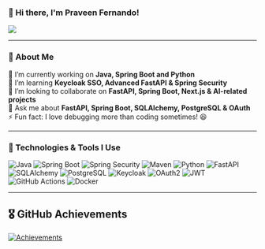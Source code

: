 ### 👋 Hi there, I'm Praveen Fernando!

![](https://komarev.com/ghpvc/?username=Praveen-Fernando&label=PROFILE+VIEWS)

---

### 🚀 About Me  
🔭 I’m currently working on **Java, Spring Boot and Python**  
🌱 I’m learning **Keycloak SSO, Advanced FastAPI & Spring Security**  
👯 I’m looking to collaborate on **FastAPI, Spring Boot, Next.js & AI-related projects**  
💬 Ask me about **FastAPI, Spring Boot, SQLAlchemy, PostgreSQL & OAuth**  
⚡ Fun fact: I love debugging more than coding sometimes! 😆  

---

<h3>🔧 Technologies & Tools I Use</h3>

<p>
  <img alt="Java" src="https://img.shields.io/badge/-Java-007396?style=flat-square&logo=java&logoColor=white" />
  <img alt="Spring Boot" src="https://img.shields.io/badge/-Spring%20Boot-6DB33F?style=flat-square&logo=springboot&logoColor=white" />
  <img alt="Spring Security" src="https://img.shields.io/badge/-Spring%20Security-6DB33F?style=flat-square&logo=spring&logoColor=white" />
  <img alt="Maven" src="https://img.shields.io/badge/-Maven-C71A36?style=flat-square&logo=apache-maven&logoColor=white" />
  <img alt="Python" src="https://img.shields.io/badge/-Python-3776AB?style=flat-square&logo=python&logoColor=white" />
  <img alt="FastAPI" src="https://img.shields.io/badge/-FastAPI-009688?style=flat-square&logo=fastapi&logoColor=white" />
  <img alt="SQLAlchemy" src="https://img.shields.io/badge/-SQLAlchemy-D71F00?style=flat-square&logo=sqlite&logoColor=white" />
  <img alt="PostgreSQL" src="https://img.shields.io/badge/-PostgreSQL-336791?style=flat-square&logo=postgresql&logoColor=white" />
  <img alt="Keycloak" src="https://img.shields.io/badge/-Keycloak-0066FF?style=flat-square&logo=keycloak&logoColor=white" />
  <img alt="OAuth2" src="https://img.shields.io/badge/-OAuth2-4C8BF5?style=flat-square&logo=oauth&logoColor=white" />
  <img alt="JWT" src="https://img.shields.io/badge/-JWT-000000?style=flat-square&logo=jsonwebtokens&logoColor=white" />
  <img alt="GitHub Actions" src="https://img.shields.io/badge/-GitHub_Actions-2088FF?style=flat-square&logo=github-actions&logoColor=white" />
  <img alt="Docker" src="https://img.shields.io/badge/-Docker-46a2f1?style=flat-square&logo=docker&logoColor=white" />
</p>

---

## 🎖️ GitHub Achievements  

[![Achievements](https://github-profile-trophy.vercel.app/?username=Praveen-Fernando&theme=darkhub&row=1&column=6)](https://github.com/ryo-ma/github-profile-trophy)


